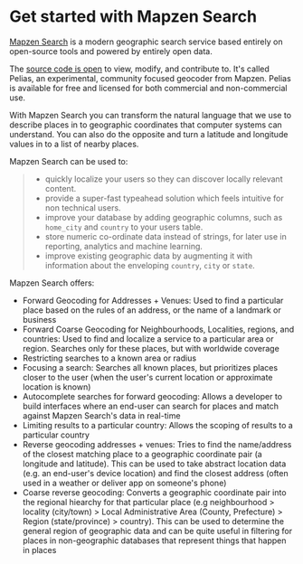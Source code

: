 # Get started with Mapzen Search

[Mapzen Search](https://mapzen.com/projects/search) is a modern geographic search service based entirely on open-source tools and powered by entirely open data.

The [source code is open](https://github.com/pelias/pelias) to view, modify, and contribute to. It's called Pelias, an experimental, community focused geocoder from Mapzen. Pelias is available for free and licensed for both commercial and non-commercial use.

With Mapzen Search you can transform the natural language that we use to describe places in to geographic coordinates that computer systems can understand. You can also do the opposite and turn a latitude and longitude values in to a list of nearby places.

Mapzen Search can be used to:
> - quickly localize your users so they can discover locally relevant content.
> - provide a super-fast typeahead solution which feels intuitive for non technical users.
> - improve your database by adding geographic columns, such as `home_city` and `country` to your users table.
> - store numeric co-ordinate data instead of strings, for later use in reporting, analytics and machine learning.
> - improve existing geographic data by augmenting it with information about the enveloping `country`, `city` or `state`.

Mapzen Search offers:
- Forward Geocoding for Addresses + Venues: Used to find a particular place based on the rules of an address, or the name of a landmark or business
- Forward Coarse Geocoding for Neighbourhoods, Localities, regions, and countries: Used to find and localize a service to a particular area or region. Searches only for these places, but with worldwide coverage
- Restricting searches to a known area or radius
- Focusing a search: Searches all known places, but prioritizes places closer to the user (when the user's current location or approximate location is known)
- Autocomplete searches for forward geocoding: Allows a developer to build interfaces where an end-user can search for places and match against Mapzen Search's data in real-time
- Limiting results to a particular country: Allows the scoping of results to a particular country
- Reverse geocoding addresses + venues: Tries to find the name/address of the closest matching place to a geographic coordinate pair (a longitude and latitude). This can be used to take abstract location data (e.g. an end-user's device location) and find the closest address (often used in a weather or deliver app on someone's phone)
- Coarse reverse geocoding: Converts a geographic coordinate pair into the regional hiearchy for that particular place (e.g neighbourhood > locality (city/town) > Local Administrative Area (County, Prefecture) > Region (state/province) > country). This can be used to determine the general region of geographic data and can be quite useful in filtering for places in non-geographic databases that represent things that happen in places
